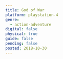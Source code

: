 ```yaml
---
title: God of War
platform: playstation-4
genre:
  - action-adventure
digital: false
physical: true
guide: false
pending: false
posted: 2018-10-30
---
```

